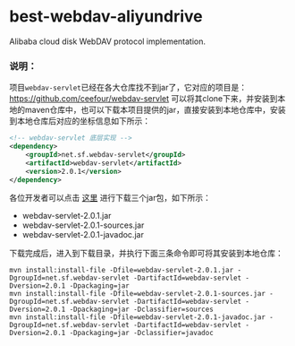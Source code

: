 # best-webdav-aliyundrive
Alibaba cloud disk WebDAV protocol implementation.

### 说明：
项目`webdav-servlet`已经在各大仓库找不到jar了，它对应的项目是：https://github.com/ceefour/webdav-servlet
可以将其clone下来，并安装到本地的maven仓库中，也可以下载本项目提供的jar，直接安装到本地仓库中，安装到本地仓库后对应的坐标信息如下所示：
```xml
<!-- webdav-servlet 底层实现 -->
<dependency>
    <groupId>net.sf.webdav-servlet</groupId>
    <artifactId>webdav-servlet</artifactId>
    <version>2.0.1</version>
</dependency>
```
各位开发者可以点击 [这里](https://www.aliyundrive.com/s/Rd419RWgUYo) 进行下载三个jar包，如下所示：

- webdav-servlet-2.0.1.jar
- webdav-servlet-2.0.1-sources.jar
- webdav-servlet-2.0.1-javadoc.jar

下载完成后，进入到下载目录，并执行下面三条命令即可将其安装到本地仓库：
```shell
mvn install:install-file -Dfile=webdav-servlet-2.0.1.jar -DgroupId=net.sf.webdav-servlet -DartifactId=webdav-servlet -Dversion=2.0.1 -Dpackaging=jar
mvn install:install-file -Dfile=webdav-servlet-2.0.1-sources.jar -DgroupId=net.sf.webdav-servlet -DartifactId=webdav-servlet -Dversion=2.0.1 -Dpackaging=jar -Dclassifier=sources
mvn install:install-file -Dfile=webdav-servlet-2.0.1-javadoc.jar -DgroupId=net.sf.webdav-servlet -DartifactId=webdav-servlet -Dversion=2.0.1 -Dpackaging=jar -Dclassifier=javadoc
```
